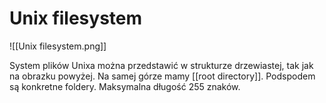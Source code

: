 # Unix filesystem
![[Unix filesystem.png]]

System plików Unixa można przedstawić w strukturze drzewiastej, tak jak na obrazku powyżej. Na samej górze mamy [[root directory]]. Podspodem są konkretne foldery.
Maksymalna długość 255 znaków.

